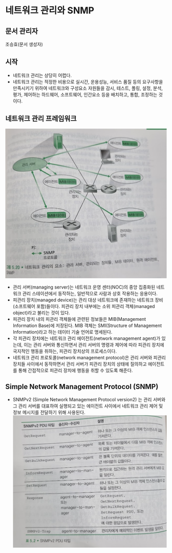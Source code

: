 # 네트워크 관리와 SNMP
## 문서 관리자
조승효(문서 생성자)
## 시작
   - 네트워크 관리는 상당히 어렵다.
   - 네트워크 관리는 적정한 비용으로 실시간, 운용성능, 서비스 품질 등의 요구사항을 만족시키기 위하여 네트워크와 구성요소 자원들을 감시, 테스트, 폴링, 설정, 분석, 평가, 제어하는 하드웨어, 소프트웨어, 인간요소 등을 배치하고, 통합, 조정하는 것이다.
## 네트워크 관리 프레임워크
![](./img/그림5-20.PNG)
   - 관리 서버(managing server)는 네트워크 운영 센터(NOC)의 중앙 집중화된 네트워크 관리 스테이션에서 동작하는, 일반적으로 사람과 상호 작용하는 응용이다.
   - 피관리 장치(managed device)는 관리 대상 네트워크에 존재하는 네트워크 장비(소프트웨어 포함)들이다. 피관리 장치 내부에는 소위 피관리 객체(managed object)라고 불리는 것이 있다.
   - 피관리 장치 내의 피관리 객체들에 관련된 정보들은 MIB(Management Information Base)에 저장된다. MIB 객체는 SMI(Structure of Management Information)라고 하는 데이터 기술 언어로 명세된다.
   - 각 피관리 장치에는 네트워크 관리 에이전트(network management agent)가 있는데, 이는 관리 서버와 통신하면서 관리 서버의 명령과 제어에 따라 피관리 장치에 국지적인 행동을 취하는, 피관리 장치상의 프로세스이다.
   - 네트워크 관리 프로토콜(network management protocol)은 관리 서버와 피관리 장치들 사이에서 동작하면서 관리 서버가 피관리 장치의 상태에 질의하고 에이전트를 통해 간접적으로 피관리 장치에 행동을 취할 수 있도록 해준다.
## Simple Network Management Protocol (SNMP)
   - SNMPv2 (Simple Network Management Protocol version2) 는 관리 서버와 그 관리 서버를 대표하여 실행되고 있는 에이전트 사이에서 네트워크 관리 제어 및 정보 메시지를 전달하기 위해 사용된다.
![](./img/표5-2.PNG)